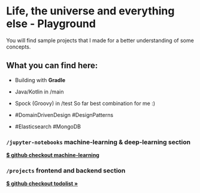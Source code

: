 # Life, the universe and everything else - Playground

You will find sample projects that I made for a better understanding of some concepts.

## **What you can find here:**
* Building with <b>Gradle</b>
* Java/Kotlin in /main 
* Spock (Groovy) in /test
So far best combination for me :)

* #DomainDrivenDesign #DesignPatterns 
* #Elasticsearch #MongoDB

### `/jupyter-notebooks` machine-learning & deep-learning section
<b>[$ github checkout machine-learning](https://github.com/LukSroczynski/playgrounds/tree/master/jupyter-notebooks/machine-learning)</b>

### `/projects` frontend and backend section

<b>[$ github checkout todolist »](https://github.com/LukSroczynski/playgrounds/tree/master/projects/ToDoList)</b>

